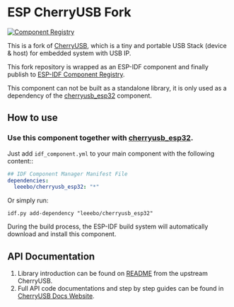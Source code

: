 # ESP CherryUSB Fork

[![Component Registry](https://components.espressif.com/components/leeebo/cherryusb/badge.svg)](https://components.espressif.com/components/leeebo/cherryusb)

This is a fork of [CherryUSB](https://github.com/cherry-embedded/CherryUSB), which is a tiny and portable USB Stack (device & host) for embedded system with USB IP.

This fork repository is wrapped as an ESP-IDF component and finally publish to [ESP-IDF Component Registry](https://components.espressif.com/components/leeebo/cherryusb).

This component can not be built as a standalone library, it is only used as a dependency of the [cherryusb_esp32](https://github.com/leeebo/cherryusb_esp32) component.

## How to use

### Use this component together with [cherryusb_esp32](https://github.com/leeebo/cherryusb_esp32).

Just add ``idf_component.yml`` to your main component with the following content::

```yaml
## IDF Component Manager Manifest File
dependencies:
  leeebo/cherryusb_esp32: "*"
```

Or simply run:

```
idf.py add-dependency "leeebo/cherryusb_esp32"
```

During the build process, the ESP-IDF build system will automatically download and install this component.

## API Documentation

1. Library introduction can be found on [README](https://github.com/cherry-embedded/CherryUSB#readme) from the upstream CherryUSB.
2. Full API code documentations and step by step guides can be found in [CherryUSB Docs Website](https://cherryusb.readthedocs.io/).